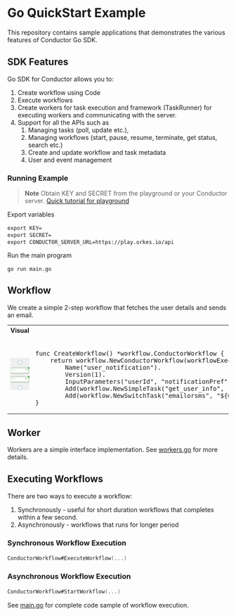 # Go QuickStart Example
This repository contains sample applications that demonstrates the various features of Conductor Go SDK.

## SDK Features
Go SDK for Conductor allows you to:
1. Create workflow using Code
2. Execute workflows
3. Create workers for task execution and framework (TaskRunner) for executing workers and communicating with the server.
4. Support for all the APIs such as
    1. Managing tasks (poll, update etc.),
    2. Managing workflows (start, pause, resume, terminate, get status, search etc.)
    3. Create and update workflow and task metadata
    4. User and event management


### Running Example

> **Note**
Obtain KEY and SECRET from the playground or your Conductor server. [Quick tutorial for playground](https://orkes.io/content/docs/getting-started/concepts/access-control-applications#access-keys)

Export variables
```shell
export KEY=
export SECRET=
export CONDUCTOR_SERVER_URL=https://play.orkes.io/api
```

Run the main program
```shell
go run main.go
```

## Workflow
We create a simple 2-step workflow that fetches the user details and sends an email.

<table><tr><th>Visual</th><th>Code</th></tr>
<tr>
<td width="50%"><img src="workflow.png" width="250px"></td>
<td>
<pre> 
func CreateWorkflow() *workflow.ConductorWorkflow {
	return workflow.NewConductorWorkflow(workflowExecutor).
		Name("user_notification").
		Version(1).
		InputParameters("userId", "notificationPref").
		Add(workflow.NewSimpleTask("get_user_info", "get_user_info").Input("userId", "${workflow.input.userId}")).
        Add(workflow.NewSwitchTask("emailorsms", "${workflow.input.notificationPref}"))
}
</pre>
</td>
</tr>
</table>


## Worker
Workers are a simple interface implementation. See [workers.go](/internal/worker/workers.go) for more details.

## Executing Workflows

There are two ways to execute a workflow:
1. Synchronously - useful for short duration workflows that completes within a few second.  
2. Asynchronously - workflows that runs for longer period

### Synchronous Workflow Execution

```go
ConductorWorkflow#ExecuteWorkflow(...)
```

### Asynchronous Workflow Execution

```go
ConductorWorkflow#StartWorkflow(...)
```

See [main.go](/main.go) for complete code sample of workflow execution.
